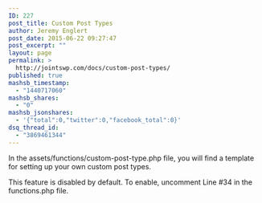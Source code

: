 ```yaml
---
ID: 227
post_title: Custom Post Types
author: Jeremy Englert
post_date: 2015-06-22 09:27:47
post_excerpt: ""
layout: page
permalink: >
  http://jointswp.com/docs/custom-post-types/
published: true
mashsb_timestamp:
  - "1440717060"
mashsb_shares:
  - "0"
mashsb_jsonshares:
  - '{"total":0,"twitter":0,"facebook_total":0}'
dsq_thread_id:
  - "3869461344"
---
```

In the assets/functions/custom-post-type.php file, you will find a template for setting up your own custom post types.

This feature is disabled by default. To enable, uncomment Line #34 in the functions.php file.